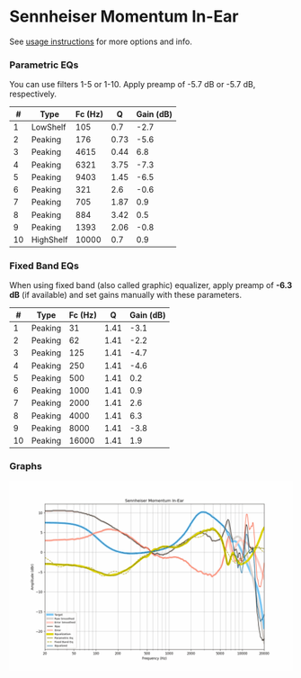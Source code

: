 # Sennheiser Momentum In-Ear
See [usage instructions](https://github.com/jaakkopasanen/AutoEq#usage) for more options and info.

### Parametric EQs
You can use filters 1-5 or 1-10. Apply preamp of -5.7 dB or -5.7 dB, respectively.

|   # | Type      |   Fc (Hz) |    Q |   Gain (dB) |
|-----|-----------|-----------|------|-------------|
|   1 | LowShelf  |       105 | 0.7  |        -2.7 |
|   2 | Peaking   |       176 | 0.73 |        -5.6 |
|   3 | Peaking   |      4615 | 0.44 |         6.8 |
|   4 | Peaking   |      6321 | 3.75 |        -7.3 |
|   5 | Peaking   |      9403 | 1.45 |        -6.5 |
|   6 | Peaking   |       321 | 2.6  |        -0.6 |
|   7 | Peaking   |       705 | 1.87 |         0.9 |
|   8 | Peaking   |       884 | 3.42 |         0.5 |
|   9 | Peaking   |      1393 | 2.06 |        -0.8 |
|  10 | HighShelf |     10000 | 0.7  |         0.9 |

### Fixed Band EQs
When using fixed band (also called graphic) equalizer, apply preamp of **-6.3 dB** (if available) and set gains manually with these parameters.

|   # | Type    |   Fc (Hz) |    Q |   Gain (dB) |
|-----|---------|-----------|------|-------------|
|   1 | Peaking |        31 | 1.41 |        -3.1 |
|   2 | Peaking |        62 | 1.41 |        -2.2 |
|   3 | Peaking |       125 | 1.41 |        -4.7 |
|   4 | Peaking |       250 | 1.41 |        -4.6 |
|   5 | Peaking |       500 | 1.41 |         0.2 |
|   6 | Peaking |      1000 | 1.41 |         0.9 |
|   7 | Peaking |      2000 | 1.41 |         2.6 |
|   8 | Peaking |      4000 | 1.41 |         6.3 |
|   9 | Peaking |      8000 | 1.41 |        -3.8 |
|  10 | Peaking |     16000 | 1.41 |         1.9 |

### Graphs
![](./Sennheiser%20Momentum%20In-Ear.png)
